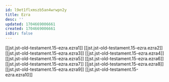 ```yaml
---
id: l9et1flxmszb5an4wrwpn2y
title: Ezra
desc: ''
updated: 1704669006661
created: 1704669006661
isDir: false
---
```

[[jst.jst-old-testament.15-ezra.ezra1]]
[[jst.jst-old-testament.15-ezra.ezra2]]
[[jst.jst-old-testament.15-ezra.ezra3]]
[[jst.jst-old-testament.15-ezra.ezra4]]
[[jst.jst-old-testament.15-ezra.ezra5]]
[[jst.jst-old-testament.15-ezra.ezra6]]
[[jst.jst-old-testament.15-ezra.ezra7]]
[[jst.jst-old-testament.15-ezra.ezra8]]
[[jst.jst-old-testament.15-ezra.ezra9]]
[[jst.jst-old-testament.15-ezra.ezra10]]
